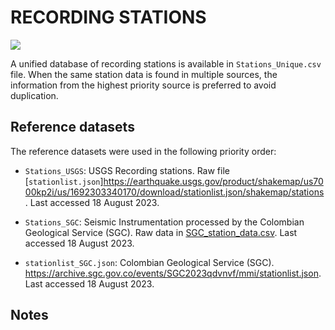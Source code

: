 # RECORDING STATIONS

![](recording_stations.png)

A unified database of recording stations is available in `Stations_Unique.csv` file.
When the same station data is found in multiple sources, the information from the highest priority source is preferred to avoid duplication.


## Reference datasets

The reference datasets were used in the following priority order:

- `Stations_USGS`: USGS Recording stations. Raw file [`stationlist.json`]https://earthquake.usgs.gov/product/shakemap/us7000kp2i/us/1692303340170/download/stationlist.json/shakemap/stations. Last accessed 18 August 2023.

- `Stations_SGC`: Seismic Instrumentation processed by the Colombian Geological Service (SGC). Raw data in [SGC_station_data.csv](https://sismo.sgc.gov.co/evento/SGC2023qdvnvf). Last accessed 18 August 2023.
- `stationlist_SGC.json`: Colombian Geological Service (SGC). https://archive.sgc.gov.co/events/SGC2023qdvnvf/mmi/stationlist.json. Last accessed 18 August 2023.

## Notes
